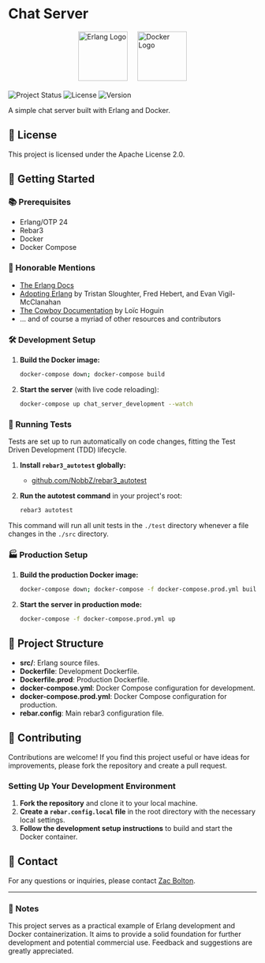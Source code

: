 # Chat Server

<div style="display: flex; justify-content: center; align-items: center; gap: 20px; margin-bottom: 20px">
  <img src="https://www.erlang.org/favicon.ico" alt="Erlang Logo" style="width: 100px; height: auto;"/>
  <img src="https://www.docker.com/wp-content/uploads/2022/03/Moby-logo.png" alt="Docker Logo" style="width: 100px; height: auto;"/>
</div>

![Project Status](https://img.shields.io/badge/status-in%20development-yellow)
![License](https://img.shields.io/badge/license-Apache%202.0-blue)
![Version](https://img.shields.io/badge/version-0.1.0-blue)

A simple chat server built with Erlang and Docker.

## 📝 License

This project is licensed under the Apache License 2.0.

## 🚀 Getting Started

### 📚 Prerequisites

- Erlang/OTP 24
- Rebar3
- Docker
- Docker Compose

### 🏅 Honorable Mentions

- [The Erlang Docs](https://www.erlang.org/)
- [Adopting Erlang](https://adoptingerlang.org/) by Tristan Sloughter, Fred
  Hebert, and Evan Vigil-McClanahan
- [The Cowboy Documentation](https://ninenines.eu/docs/en/cowboy/2.9/guide/) by
  Loïc Hoguin
- ... and of course a myriad of other resources and contributors

### 🛠️ Development Setup

1. **Build the Docker image:**

   ```sh
   docker-compose down; docker-compose build
   ```

2. **Start the server** (with live code reloading):
   ```sh
   docker-compose up chat_server_development --watch
   ```

### 🧪 Running Tests

Tests are set up to run automatically on code changes, fitting the Test Driven
Development (TDD) lifecycle.

1. **Install `rebar3_autotest` globally:**

   - [github.com/NobbZ/rebar3_autotest](https://github.com/NobbZ/rebar3_autotest)

2. **Run the autotest command** in your project's root:
   ```sh
   rebar3 autotest
   ```

This command will run all unit tests in the `./test` directory whenever a file
changes in the `./src` directory.

### 🏭 Production Setup

1. **Build the production Docker image:**

   ```sh
   docker-compose down; docker-compose -f docker-compose.prod.yml build
   ```

2. **Start the server in production mode:**
   ```sh
   docker-compose -f docker-compose.prod.yml up
   ```

## 📂 Project Structure

- **src/**: Erlang source files.
- **Dockerfile**: Development Dockerfile.
- **Dockerfile.prod**: Production Dockerfile.
- **docker-compose.yml**: Docker Compose configuration for development.
- **docker-compose.prod.yml**: Docker Compose configuration for production.
- **rebar.config**: Main rebar3 configuration file.

## 🤝 Contributing

Contributions are welcome! If you find this project useful or have ideas for
improvements, please fork the repository and create a pull request.

### Setting Up Your Development Environment

1. **Fork the repository** and clone it to your local machine.
2. **Create a `rebar.config.local` file** in the root directory with the
   necessary local settings.
3. **Follow the development setup instructions** to build and start the
   Docker container.

## 📧 Contact

For any questions or inquiries, please contact [Zac Bolton](mailto:zacbolton2129@gmail.com).

---

### 📝 Notes

This project serves as a practical example of Erlang development and Docker
containerization. It aims to provide a solid foundation for further development
and potential commercial use. Feedback and suggestions are greatly appreciated.
